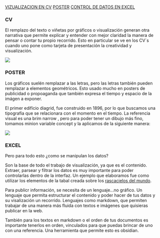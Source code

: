 

[VIZUALIZACION EN CV](###CV)
[POSTER](###POSTER)
[CONTROL DE DATOS EN EXCEL](###EXCEL)



### CV

El remplazo del texto o viñetas por gráficos o visualización generan otra narrativa que permite explicar y entender con mejor claridad la manera de pensar o contar tu propio recorrido. Esto en particular se ve en los CV´s cuando uno pone como tarjeta de presentación la creatividad y visualización.

![](https://imgur.com/asnZuM1.jpg)



### POSTER

Los gráficos suelén remplazar a las letras, pero las letras también pueden remplazar a elementos geométricos. Esto usado mucho en posters de publicidad o propoaganda que también expresa el tiempo y espacio de la imágen a exponer.

El primer edifício diagrid, fue construido en 1896, por lo que buscamos una tipografía que se
relacionara con el momento en el tiempo. La referencia visual es una brim narrow , pero para
poder tener un dibujo más fino, tomamos minion variable concept y la aplicamos de la
siguiente manera:

![](https://imgur.com/LvMwsbK.jpg)



### EXCEL

Pero para todo esto ¿como se manipulan los datos?

Son la base de todo el trabajo de visualización, ya que es el contenido. Extraer, parsear y filtrar los datos es muy importante para poder controlarlas dentro de la interfaz. Un ejemplo que elaboramos fue como utilizar los elementos de la tabal creada sobre los [rascacielos del mundo](https://docs.google.com/spreadsheets/d/1Ap-2Z8ze7S8e2b5c66tPg5kK8w7bIzZqIS84e3GZwTA/edit#gid=885343482).

Para publicr información, se necesita de un lenguaje...no gráfico. Un lenguaje que permita estructurar el contenido y poder hacer de tus datos y su visalización un recorrido. Lenguajes como markdown, que permiten trabajar de una manera más fluida con textos e imágenes que quisieras publicar en la web.

También para los textos en markdown o el orden de tus documentos es importante tenerlos en orden, vinculados para que puedas brincar de uno con una referencia. Una herramienta que permite esto es obsidian.










